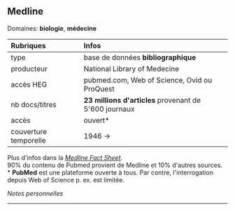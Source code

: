 ## Medline
Domaines: **biologie**, **médecine**

| Rubriques | Infos |
| :-------- | :---- |
| type | base de données **bibliographique** |
| producteur | National Library of Medecine |
| accès HEG | pubmed.com, Web of Science, Ovid ou ProQuest |
| nb docs/titres | **23 millions d'articles** provenant de <br/>5'600 journaux |
| accès | ouvert* |
| couverture temporelle | 1946 -> |

Plus d'infos dans la [*Medline Fact Sheet*](https://www.nlm.nih.gov/pubs/factsheets/medline.html).   
90% du contenu de Pubmed provient de Medline et 10% d'autres sources.   
\* **PubMed** est une plateforme ouverte à tous. Par contre, l'interrogation depuis Web of Science p. ex. est limitée.

*Notes personnelles*

---

